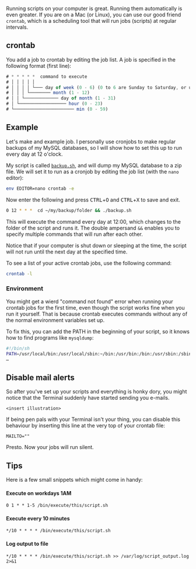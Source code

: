 Running scripts on your computer is great. Running them automatically is even greater. If you are on a Mac (or Linux), you can use our good friend `crontab`, which is a scheduling tool that will run jobs (scripts) at regular intervals.

<!-- more-->

## crontab

You add a job to crontab by editing the job list. A job is specified in the following format (first line):

```js
# * * * * *  command to execute
# │ │ │ │ │
# │ │ │ │ └─── day of week (0 - 6) (0 to 6 are Sunday to Saturday, or use names; 7 is Sunday, the same as 0)
# │ │ │ └──────── month (1 - 12)
# │ │ └───────────── day of month (1 - 31)
# │ └────────────────── hour (0 - 23)
# └─────────────────────── min (0 - 59)
```

## Example

Let's make and example job. I personally use cronjobs to make regular backups of my MySQL databases, so I will show how to set this up to run every day at 12 o'clock.

My script is called [`backup.sh`](https://gist.github.com/omichelsen/8968ea562fe646b78780), and will dump my MySQL database to a zip file. We will set it to run as a cronjob by editing the job list (with the `nano` editor):

```bash
env EDITOR=nano crontab -e
```

Now enter the following and press <kbd>CTRL</kbd>+<kbd>O</kbd> and <kbd>CTRL</kbd>+<kbd>X</kbd> to save and exit.

```bash
0 12 * * *  cd ~/my/backup/folder && ./backup.sh
```

This will execute the command every day at 12:00, which changes to the folder of the script and runs it. The double ampersand `&&` enables you to specify multiple commands that will run after each other. 

Notice that if your computer is shut down or sleeping at the time, the script will not run until the next day at the specified time.

To see a list of your active crontab jobs, use the following command:

```bash
crontab -l
```

### Environment

You might get a wierd "command not found" error when running your crontab jobs for the first time, even though the script works fine when you run it yourself. That is because crontab executes commands without any of the normal environment variables set up.

To fix this, you can add the PATH in the beginning of your script, so it knows how to find programs like `mysqldump`:

```bash
#!/bin/sh
PATH=/usr/local/bin:/usr/local/sbin:~/bin:/usr/bin:/bin:/usr/sbin:/sbin
…
```

## Disable mail alerts

So after you've set up your scripts and everything is honky dory, you might notice that the Terminal suddenly have started sending you e-mails.

    <insert illustration>

If being pen pals with your Terminal isn't your thing, you can disable this behaviour by inserting this line at the very top of your crontab file:

    MAILTO=""

Presto. Now your jobs will run silent.

## Tips

Here is a few small snippets which might come in handy:

#### Execute on workdays 1AM

    0 1 * * 1-5 /bin/execute/this/script.sh

#### Execute every 10 minutes

    */10 * * * * /bin/execute/this/script.sh
   
#### Log output to file

    */10 * * * * /bin/execute/this/script.sh >> /var/log/script_output.log 2>&1